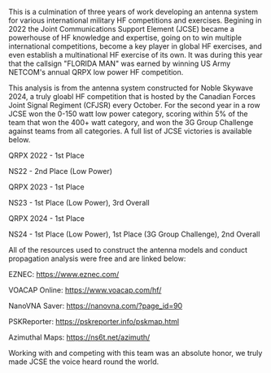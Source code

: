 This is a culmination of three years of work developing an antenna system for various international military HF competitions and exercises. Begining in 2022 the Joint Communications Support Element (JCSE) became a powerhouse of HF knowledge and expertise, going on to win multiple international competitions, become a key player in global HF exercises, and even establish a multinational HF exercise of its own. It was during this year that the callsign "FLORIDA MAN" was earned by winning US Army NETCOM's annual QRPX low power HF competition.


This analysis is from the antenna system constructed for Noble Skywave 2024, a truly gloabl HF competition that is hosted by the Canadian Forces Joint Signal Regiment (CFJSR) every October. For the second year in a row JCSE won the 0-150 watt low power category, scoring within 5% of the team that won the 400+ watt category, and won the 3G Group Challenge against teams from all categories. A full list of JCSE victories is available below. 


  QRPX 2022 - 1st Place
  
  NS22 - 2nd Place (Low Power)
  
  QRPX 2023 - 1st Place
  
  NS23 - 1st Place (Low Power), 3rd Overall
  
  QRPX 2024 - 1st Place
  
  NS24 - 1st Place (Low Power), 1st Place (3G Group Challenge), 2nd Overall


All of the resources used to construct the antenna models and conduct propagation analysis were free and are linked below:
  
  
  EZNEC: https://www.eznec.com/
  
  VOACAP Online: https://www.voacap.com/hf/
  
  NanoVNA Saver: https://nanovna.com/?page_id=90
  
  PSKReporter: https://pskreporter.info/pskmap.html
  
  Azimuthal Maps: https://ns6t.net/azimuth/  


Working with and competing with this team was an absolute honor, we truly made JCSE the voice heard round the world. 
